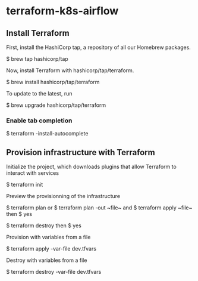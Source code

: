 # terraform-k8s-airflow

## Install Terraform

First, install the HashiCorp tap, a repository of all our Homebrew packages.

$ brew tap hashicorp/tap

Now, install Terraform with hashicorp/tap/terraform.

$ brew install hashicorp/tap/terraform

To update to the latest, run

$ brew upgrade hashicorp/tap/terraform

### Enable tab completion

$ terraform -install-autocomplete

## Provision infrastructure with Terraform

Initialize the project, which downloads plugins that allow Terraform to interact with services

$ terraform init

Preview the provisionning of the infrastructure

$ terraform plan 
or 
$ terraform plan -out ~file~
and
$ terraform apply ~file~
then 
$ yes

$ terraform destroy 
then 
$ yes

Provision with variables from a file 

$ terraform apply -var-file dev.tfvars

Destroy with variables from a file 

$ terraform destroy -var-file dev.tfvars